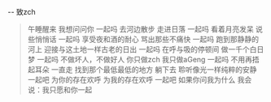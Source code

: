-- 致zch
> 午睡醒来
> 我想问问你
> 一起吗
> 去河边散步
> 走进日落
> 一起吗
> 看着月亮发呆
> 说些悄悄话
> 一起吗
> 享受夜和酒的耐心
> 骂出那些不痛快
> 一起吗
> 跑到那静静的河上
> 迎接与这土地一样古老的日出
> 一起吗
> 在呼与吸的停顿间
> 做一千个白日梦
> 一起吗
> 不做坏人，不做好人
> 你只做zch
> 我只做aGeng
> 一起吗
> 不用再捂起耳朵
> 一直走
> 找到那个最低最低的地方
> 躺下去
> 聆听像光一样纯粹的安静
> 一起吧
> 为你的存在欢呼
> 为我的存在欢呼
> 一起吧
> 如果你问我为什么
> 我会说：我只愿和你一起
<!-- ##{"timestamp":1712136754}## -->